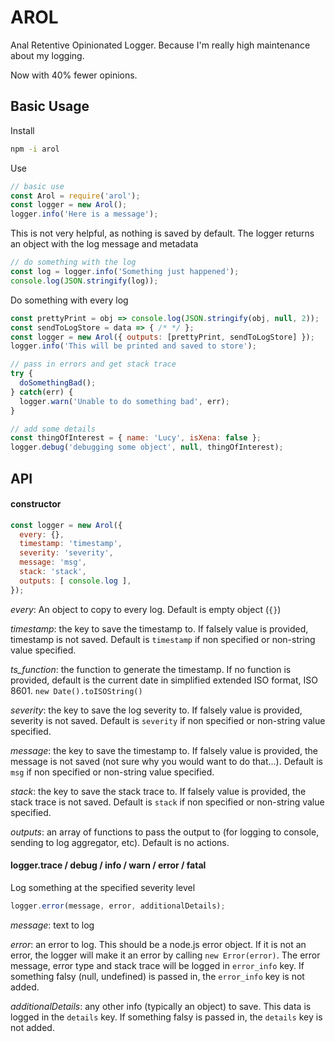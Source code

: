 # AROL

Anal Retentive Opinionated Logger. Because I'm really high maintenance about my logging.

Now with 40% fewer opinions.

## Basic Usage
Install
```bash
npm -i arol
```

Use
```javascript
// basic use
const Arol = require('arol');
const logger = new Arol();
logger.info('Here is a message');
```

This is not very helpful, as nothing is saved by default. The logger returns an object with the log message and metadata
```javascript
// do something with the log
const log = logger.info('Something just happened');
console.log(JSON.stringify(log));
```

Do something with every log
```javascript
const prettyPrint = obj => console.log(JSON.stringify(obj, null, 2));
const sendToLogStore = data => { /* */ };
const logger = new Arol({ outputs: [prettyPrint, sendToLogStore] });
logger.info('This will be printed and saved to store');

// pass in errors and get stack trace
try {
  doSomethingBad();
} catch(err) {
  logger.warn('Unable to do something bad', err);
}

// add some details
const thingOfInterest = { name: 'Lucy', isXena: false };
logger.debug('debugging some object', null, thingOfInterest);

```

## API
#### constructor
```javascript
const logger = new Arol({
  every: {},
  timestamp: 'timestamp',
  severity: 'severity',
  message: 'msg',
  stack: 'stack',
  outputs: [ console.log ],
});
```
*every*: An object to copy to every log. Default is empty object (`{}`)

*timestamp*: the key to save the timestamp to. If falsely value is provided, timestamp is not saved. Default is `timestamp` if non specified or non-string value specified.

*ts_function*: the function to generate the timestamp. If no function is provided, default is the current date in simplified extended ISO format, ISO 8601. `new Date().toISOString()`

*severity*: the key to save the log severity to. If falsely value is provided, severity is not saved. Default is `severity` if non specified or non-string value specified.

*message*: the key to save the timestamp to. If falsely value is provided, the message is not saved (not sure why you would want to do that...). Default is `msg` if non specified or non-string value specified.

*stack*: the key to save the stack trace to. If falsely value is provided, the stack trace is not saved. Default is `stack` if non specified or non-string value specified.

*outputs*: an array of functions to pass the output to (for logging to console, sending to log aggregator, etc). Default is no actions.


#### logger.trace / debug / info / warn / error / fatal
Log something at the specified severity level
```javascript
logger.error(message, error, additionalDetails);
```
*message*: text to log

*error*: an error to log. This should be a node.js error object. If it is not an error, the logger will make it an error by calling `new Error(error)`. The error message, error type and stack trace will be logged in `error_info` key. If something falsy (null, undefined) is passed in, the `error_info` key is not added.

*additionalDetails*: any other info (typically an object) to save. This data is logged in the `details` key. If something falsy is passed in, the `details` key is not added.
